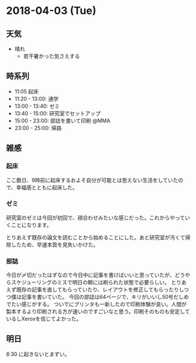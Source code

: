 # 2018-04-03 (Tue)

## 天気

- 晴れ
  - 若干暑かった気さえする

## 時系列

- 11:05 起床
- 11:20 - 13:00: 通学
- 13:00 - 13:40: ゼミ
- 13:40 - 15:00: 研究室でセットアップ
- 15:00 - 23:00: 部誌を書いて印刷 @MMA
- 23:00 - 25:00: 帰路

## 雑感

### 起床

ここ数日、9時前に起床するおよそ自分が可能とは思えない生活をしていたので、幸福感とともに起床した。

### ゼミ

研究室のゼミは今回が初回で、顔合わせみたいな感じだった。これからやっていくことになります。

とりあえず既存の論文を読むことから始めることにした。あと研究室が汚くて掃除したため、早速本質を見失いかけた。


### 部誌

今日が〆切だったはずなので今日中に記事を書けばいいと思っていたが、どうやらスケジューリングのミスで明日の朝には刷られた状態で必要らしい。
とりあえず既存の記事を直してもらっていたり、レイアウトを修正してもらったりしつつ僕は記事を書いていた。
今回の部誌は64ページで、キリがいいし50号だしめでたい感じがする。
ついでにプリンタも一新したので印刷体験が良い。人間が製本するより印刷される方が速いのですごいなと思う。印刷そのものも安定しているしXeroxを信じてよかった。

## 明日

8:30 に起きないとまずい。
